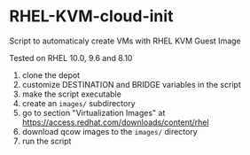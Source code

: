 # RHEL-KVM-cloud-init

Script to automaticaly create VMs with RHEL KVM Guest Image 

Tested on RHEL 10.0, 9.6 and 8.10

1. clone the depot
2. customize DESTINATION and BRIDGE variables in the script
3. make the script executable
4. create an `images/` subdirectory
5. go to section "Virtualization Images" at https://access.redhat.com/downloads/content/rhel
6. download qcow images to the `images/` directory
7. run the script
